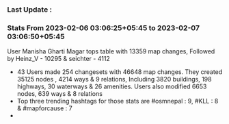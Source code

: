 ### Last Update :

### Stats From 2023-02-06 03:06:25+05:45 to 2023-02-07 03:06:50+05:45

User Manisha Gharti Magar tops table with 13359 map changes, Followed by Heinz_V - 10295 & seichter - 4112
- 43 Users made 254 changesets with 46648 map changes. They created 35125 nodes , 4214 ways & 9 relations, Including 3820 buildings, 198 highways, 30 waterways & 26 amenities. Users also modified 6653 nodes, 639 ways & 8 relations
- Top three trending hashtags for those stats are #osmnepal : 9, #KLL : 8 & #mapforcause : 7
- 
